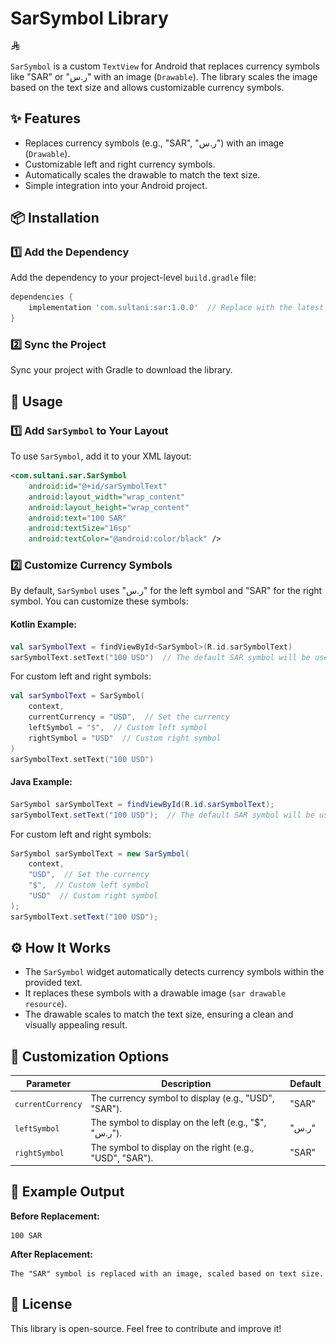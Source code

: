 # SarSymbol Library
![SarSymbol Image](sar2.png)

`SarSymbol` is a custom `TextView` for Android that replaces currency symbols like "SAR" or "ر.س" with an image (`Drawable`). The library scales the image based on the text size and allows customizable currency symbols.

## ✨ Features

- Replaces currency symbols (e.g., "SAR", "ر.س") with an image (`Drawable`).
- Customizable left and right currency symbols.
- Automatically scales the drawable to match the text size.
- Simple integration into your Android project.

## 📦 Installation

### 1️⃣ Add the Dependency

Add the dependency to your project-level `build.gradle` file:

```gradle
dependencies {
    implementation 'com.sultani:sar:1.0.0'  // Replace with the latest version
}
```

### 2️⃣ Sync the Project

Sync your project with Gradle to download the library.

## 🚀 Usage

### 1️⃣ Add `SarSymbol` to Your Layout

To use `SarSymbol`, add it to your XML layout:

```xml
<com.sultani.sar.SarSymbol
    android:id="@+id/sarSymbolText"
    android:layout_width="wrap_content"
    android:layout_height="wrap_content"
    android:text="100 SAR"
    android:textSize="16sp"
    android:textColor="@android:color/black" />
```

### 2️⃣ Customize Currency Symbols

By default, `SarSymbol` uses "ر.س" for the left symbol and "SAR" for the right symbol. You can customize these symbols:

#### Kotlin Example:
```kotlin
val sarSymbolText = findViewById<SarSymbol>(R.id.sarSymbolText)
sarSymbolText.setText("100 USD")  // The default SAR symbol will be used
```

For custom left and right symbols:

```kotlin
val sarSymbolText = SarSymbol(
    context,
    currentCurrency = "USD",  // Set the currency
    leftSymbol = "$",  // Custom left symbol
    rightSymbol = "USD"  // Custom right symbol
)
sarSymbolText.setText("100 USD")
```

#### Java Example:
```java
SarSymbol sarSymbolText = findViewById(R.id.sarSymbolText);
sarSymbolText.setText("100 USD");  // The default SAR symbol will be used
```

For custom left and right symbols:

```java
SarSymbol sarSymbolText = new SarSymbol(
    context,
    "USD",  // Set the currency
    "$",  // Custom left symbol
    "USD"  // Custom right symbol
);
sarSymbolText.setText("100 USD");
```

## ⚙️ How It Works

- The `SarSymbol` widget automatically detects currency symbols within the provided text.
- It replaces these symbols with a drawable image (`sar drawable resource`).
- The drawable scales to match the text size, ensuring a clean and visually appealing result.

## 🔧 Customization Options

| Parameter       | Description                                          | Default |
|---------------|--------------------------------------------------|---------|
| `currentCurrency` | The currency symbol to display (e.g., "USD", "SAR"). | "SAR"   |
| `leftSymbol`    | The symbol to display on the left (e.g., "$", "ر.س"). | "ر.س"   |
| `rightSymbol`   | The symbol to display on the right (e.g., "USD", "SAR"). | "SAR"   |

## 📌 Example Output

**Before Replacement:**
```
100 SAR
```

**After Replacement:**
```
The "SAR" symbol is replaced with an image, scaled based on text size.
```

## 📜 License

This library is open-source. Feel free to contribute and improve it!

